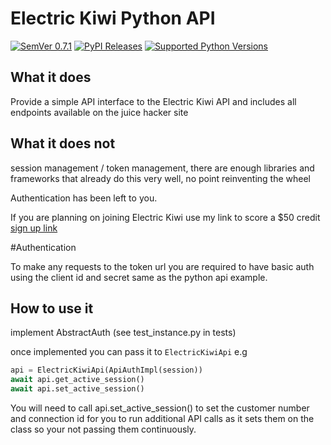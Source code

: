 # Electric Kiwi Python API

[![SemVer 0.7.1][img_version]][url_version]
[![PyPI Releases][img_pypi]][url_pypi]
[![Supported Python Versions][img_pyversions]][url_pyversions]

[img_version]: https://img.shields.io/static/v1.svg?label=SemVer&message=0.7.1&color=blue
[url_version]: https://pypi.org/project/electrickiwi-api/

[img_pypi]: https://img.shields.io/badge/PyPI-wheels-green.svg
[url_pypi]: https://pypi.org/project/electrickiwi-api/#files

[img_pyversions]: https://img.shields.io/pypi/pyversions/electrickiwi-api.svg
[url_pyversions]: https://pypi.python.org/pypi/electrickiwi-api

## What it does
Provide a simple API interface to the Electric Kiwi API and includes all endpoints available on the juice hacker site

## What it does not
session management / token management, there are enough libraries and frameworks that
already do this very well, no point reinventing the wheel

Authentication has been left to you. 

If you are planning on joining Electric Kiwi use my link to score a $50 credit
[sign up link](https://www.electrickiwi.co.nz/RAFaMwYjGd)

#Authentication

To make any requests to the token url you are required to have basic auth using the client id and secret
same as the python api example.


## How to use it

implement AbstractAuth (see test_instance.py in tests)

once implemented you can pass it to `ElectricKiwiApi`
e.g

```python
api = ElectricKiwiApi(ApiAuthImpl(session))
await api.get_active_session()
await api.set_active_session()
```

You will need to call api.set_active_session() 
to set the customer number and connection id for you to run additional API calls
as it sets them on the class so your not passing them continuously.
